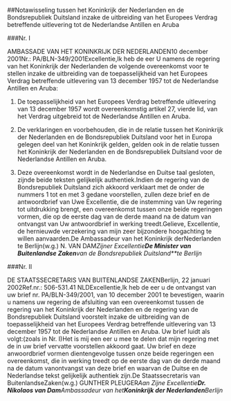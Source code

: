 <meta http-equiv='Content-Type' content='text/html; charset=utf-8' />

##Notawisseling tussen het Koninkrijk der Nederlanden en de Bondsrepubliek Duitsland inzake de uitbreiding van het Europees Verdrag betreffende uitlevering tot de Nederlandse Antillen en Aruba

###Nr. I 

AMBASSADE VAN HET KONINKRIJK DER NEDERLANDEN10 december 2001Nr.: PA/BLN-349/2001Excellentie,Ik heb de eer U namens de regering van het Koninkrijk der Nederlanden de volgende overeenkomst voor te stellen inzake de uitbreiding van de toepasselijkheid van het Europees Verdrag betreffende uitlevering van 13 december 1957 tot de Nederlandse Antillen en Aruba:

1. De toepasselijkheid van het Europees Verdrag betreffende uitlevering van 13 december 1957 wordt overeenkomstig artikel 27, vierde lid, van het Verdrag uitgebreid tot de Nederlandse Antillen en Aruba.

2. De verklaringen en voorbehouden, die in de relatie tussen het Koninkrijk der Nederlanden en de Bondsrepubliek Duitsland voor het in Europa gelegen deel van het Koninkrijk gelden, gelden ook in de relatie tussen het Koninkrijk der Nederlanden en de Bondsrepubliek Duitsland voor de Nederlandse Antillen en Aruba.

3. Deze overeenkomst wordt in de Nederlandse en Duitse taal gesloten, zijnde beide teksten gelijkelijk authentiek.Indien de regering van de Bondsrepubliek Duitsland zich akkoord verklaart met de onder de nummers 1 tot en met 3 gedane voorstellen, zullen deze brief en de antwoordbrief van Uwe Excellentie, die de instemming van Uw regering tot uitdrukking brengt, een overeenkomst tussen onze beide regeringen vormen, die op de eerste dag van de derde maand na de datum van ontvangst van Uw antwoordbrief in werking treedt.Gelieve, Excellentie, de hernieuwde verzekering van mijn zeer bijzondere hoogachting te willen aanvaarden.De Ambassadeur van het Koninkrijk derNederlanden te Berlijn(w.g.) N. VAN DAM*Zijner Excellentie**De Minister van Buitenlandse Zaken**van de Bondsrepubliek Duitsland**te Berlijn*

###Nr. II 

DE STAATSSECRETARIS VAN BUITENLANDSE ZAKENBerlijn, 22 januari 2002Ref.nr.: 506-531.41 NLDExcellentie,Ik heb de eer u de ontvangst van uw brief nr. PA/BLN-349/2001, van 10 december 2001 te bevestigen, waarin u namens uw regering de afsluiting van een overeenkomst tussen de regering van het Koninkrijk der Nederlanden en de regering van de Bondsrepubliek Duitsland voorstelt inzake de uitbreiding van de toepasselijkheid van het Europees Verdrag betreffende uitlevering van 13 december 1957 tot de Nederlandse Antillen en Aruba. Uw brief luidt als volgt:(zoals in Nr. I)Het is mij een eer u mee te delen dat mijn regering met de in uw brief vervatte voorstellen akkoord gaat. Uw brief en deze anwoordbrief vormen dientengevolge tussen onze beide regeringen een overeenkomst, die in werking treedt op de eerste dag van de derde maand na de datum vanontvangst van deze brief en waarvan de Duitse en de Nederlandse tekst gelijkelijk authentiek zijn.De Staatssecretaris van BuitenlandseZaken(w.g.) GUNTHER PLEUGER*Aan Zijne Excellentie**Dr. Nikolaos van Dam**Ambassadeur van het**Koninkrijk der Nederlanden**Berlijn*
